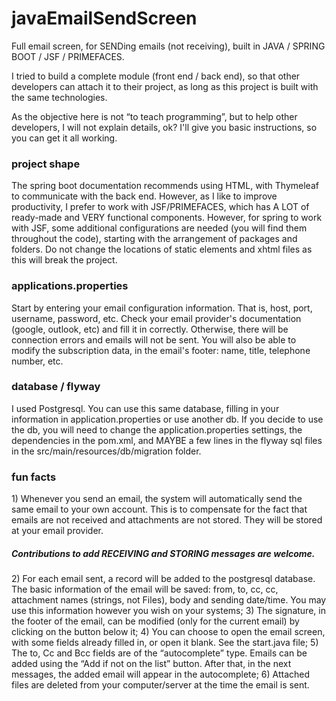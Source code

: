 # javaEmailSendScreen

Full email screen, for SENDing emails (not receiving), built in JAVA / SPRING BOOT / JSF / PRIMEFACES.

I tried to build a complete module (front end / back end), so that other developers can attach it to their project, as long as this project is built with the same technologies.

As the objective here is not “to teach programming”, but to help other developers, I will not explain details, ok? I'll give you basic instructions, so you can get it all working.

<h3>project shape</h3>
The spring boot documentation recommends using HTML, with Thymeleaf to communicate with the back end. However, as I like to improve productivity, I prefer to work with JSF/PRIMEFACES, which has A LOT of ready-made and VERY functional components. However, for spring to work with JSF, some additional configurations are needed (you will find them throughout the code), starting with the arrangement of packages and folders. Do not change the locations of static elements and xhtml files as this will break the project.

<h3>applications.properties</h3>
Start by entering your email configuration information. That is, host, port, username, password, etc. Check your email provider's documentation (google, outlook, etc) and fill it in correctly. Otherwise, there will be connection errors and emails will not be sent.
You will also be able to modify the subscription data, in the email's footer: name, title, telephone number, etc.

<h3>database / flyway</h3>
I used Postgresql. You can use this same database, filling in your information in application.properties or use another db. If you decide to use the db, you will need to change the application.properties settings, the dependencies in the pom.xml, and MAYBE a few lines in the flyway sql files in the src/main/resources/db/migration folder.


<h3>fun facts</h3>
1) Whenever you send an email, the system will automatically send the same email to your own account. This is to compensate for the fact that emails are not received and attachments are not stored. They will be stored at your email provider. <h5>Contributions to add RECEIVING and STORING messages are welcome.</h5>
2) For each email sent, a record will be added to the postgresql database. The basic information of the email will be saved: from, to, cc, cc, attachment names (strings, not Files), body and sending date/time. You may use this information however you wish on your systems;
3) The signature, in the footer of the email, can be modified (only for the current email) by clicking on the button below it;
4) You can choose to open the email screen, with some fields already filled in, or open it blank. See the start.java file;
5) The to, Cc and Bcc fields are of the “autocomplete” type. Emails can be added using the “Add if not on the list” button. After that, in the next messages, the added email will appear in the autocomplete;
6) Attached files are deleted from your computer/server at the time the email is sent.
